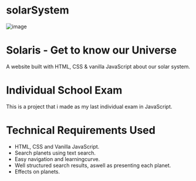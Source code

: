 # solarSystem
![image](https://user-images.githubusercontent.com/98238038/220188222-afe88793-321c-4f20-945e-a129a0589fac.png)

# Solaris - Get to know our Universe
A website built with HTML, CSS & vanilla JavaScript about our solar system.

# Individual School Exam
This is a project that i made as my last individual exam in JavaScript. 

# Technical Requirements Used
- HTML, CSS and Vanilla JavaScript.
- Search planets using text search.
- Easy navigation and learningcurve.
- Well structured search results, aswell as presenting each planet.
- Effects on planets.




